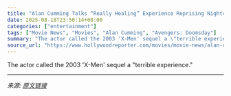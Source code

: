 ```yaml
---
title: "Alan Cumming Talks “Really Healing” Experience Reprising Nightcrawler in ‘Avengers: Doomsday’ After ‘X2’"
date: 2025-08-18T23:50:14+08:00
categories: ["entertainment"]
tags: ["Movie News", "Movies", "Alan Cumming", "Avengers: Doomsday"]
summary: "The actor called the 2003 'X-Men' sequel a \"terrible experience.\""
source_url: "https://www.hollywoodreporter.com/movies/movie-news/alan-cumming-nightcrawler-return-avengers-doomsday-healing-1236347299/"
---
```


The actor called the 2003 'X-Men' sequel a "terrible experience."

---

*来源: [原文链接](https://www.hollywoodreporter.com/movies/movie-news/alan-cumming-nightcrawler-return-avengers-doomsday-healing-1236347299/)*
